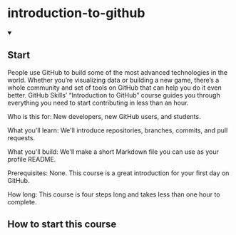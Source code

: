 # introduction-to-github
<details id=0 open>
<summary><h2>Start</h2></summary>
  
</details>

People use GitHub to build some of the most advanced technologies in the world. Whether you’re visualizing data or building a new game, there’s a whole community and set of tools on GitHub that can help you do it even better. GitHub Skills’ “Introduction to GitHub” course guides you through everything you need to start contributing in less than an hour.

<!--step0-->


  Who is this for: New developers, new GitHub users, and students.
  
  What you'll learn: We'll introduce repositories, branches, commits, and pull requests.
  
  What you'll build: We'll make a short Markdown file you can use as your profile README.
  
  Prerequisites: None. This course is a great introduction for your first day on GitHub.
  
  How long: This course is four steps long and takes less than one hour to complete.

## How to start this course



<!--endstep0-->

